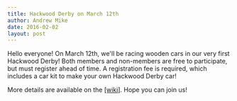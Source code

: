 ```yaml
---
title: Hackwood Derby on March 12th
author: Andrew Mike
date: 2016-02-02
layout: post
---
```


Hello everyone! On March 12th, we'll be racing wooden cars in our very first Hackwood Derby! Both members and non-members are free to participate, but must register ahead of time. A registration fee is required, which includes a car kit to make your own Hackwood Derby car!

More details are available on the [[wiki]](https://wiki.hacksburg.org/hackswood_derby). Hope you can join us!